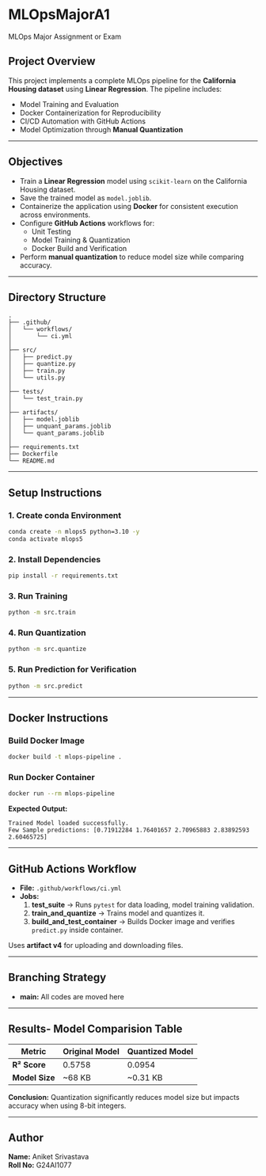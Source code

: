 # MLOpsMajorA1
MLOps Major Assignment or Exam


## Project Overview
This project implements a complete MLOps pipeline for the **California Housing dataset** using **Linear Regression**. The pipeline includes:

- Model Training and Evaluation
- Docker Containerization for Reproducibility
- CI/CD Automation with GitHub Actions
- Model Optimization through **Manual Quantization**

---

## Objectives
- Train a **Linear Regression** model using `scikit-learn` on the California Housing dataset.
- Save the trained model as `model.joblib`.
- Containerize the application using **Docker** for consistent execution across environments.
- Configure **GitHub Actions** workflows for:
  - Unit Testing
  - Model Training & Quantization
  - Docker Build and Verification
- Perform **manual quantization** to reduce model size while comparing accuracy.

---

## Directory Structure
```
.
├── .github/
│   └── workflows/
│       └── ci.yml
│
├── src/
│   ├── predict.py
│   ├── quantize.py
│   ├── train.py
│   └── utils.py
│
├── tests/
│   └── test_train.py
│
├── artifacts/
│   ├── model.joblib
│   ├── unquant_params.joblib
│   └── quant_params.joblib
│
├── requirements.txt
├── Dockerfile
└── README.md
```

---

## Setup Instructions

### 1. Create conda Environment
```bash
conda create -n mlops5 python=3.10 -y
conda activate mlops5
```

### 2. Install Dependencies
```bash
pip install -r requirements.txt
```

### 3. Run Training
```bash
python -m src.train
```

### 4. Run Quantization
```bash
python -m src.quantize
```

### 5. Run Prediction for Verification
```bash
python -m src.predict
```

---

## Docker Instructions

### Build Docker Image
```bash
docker build -t mlops-pipeline .
```

### Run Docker Container
```bash
docker run --rm mlops-pipeline
```

**Expected Output:**
```
Trained Model loaded successfully.
Few Sample predictions: [0.71912284 1.76401657 2.70965883 2.83892593 2.60465725]
```

---

## GitHub Actions Workflow
- **File:** `.github/workflows/ci.yml`
- **Jobs:**
  1. **test_suite** → Runs `pytest` for data loading, model training validation.
  2. **train_and_quantize** → Trains model and quantizes it.
  3. **build_and_test_container** → Builds Docker image and verifies `predict.py` inside container.

Uses **artifact v4** for uploading and downloading files.

---

## Branching Strategy
- **main:** All codes are moved here

---

## Results- Model Comparision Table
| Metric        | Original Model | Quantized Model |
|--------------|---------------|-----------------|
| **R² Score** | 0.5758        | 0.0954         |
| **Model Size** | ~68 KB      | ~0.31 KB       |

**Conclusion:**
Quantization significantly reduces model size but impacts accuracy when using 8-bit integers.

---

## Author
**Name:** Aniket Srivastava  
**Roll No:** G24AI1077  
